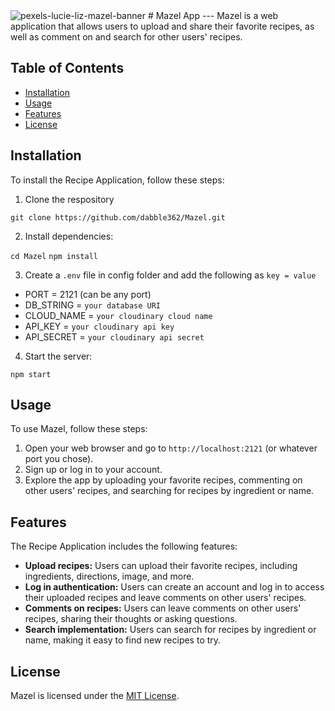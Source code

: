 <img src="https://i.ibb.co/fnxqpHN/pexels-lucie-liz-mazel-banner.jpg" alt="pexels-lucie-liz-mazel-banner" border="0">
# Mazel App
---
Mazel is a web application that allows users to upload and share their favorite recipes, as well as comment on and search for other users' recipes.

## Table of Contents

- [Installation](#installation)
- [Usage](#usage)
- [Features](#features)
- [License](#license)

## Installation

To install the Recipe Application, follow these steps:

1. Clone the respository

`git clone https://github.com/dabble362/Mazel.git`

2. Install dependencies:

`cd Mazel`
`npm install`

3. Create a `.env` file in config folder and add the following as `key = value`

  - PORT = 2121 (can be any port)
  - DB_STRING = `your database URI`
  - CLOUD_NAME = `your cloudinary cloud name`
  - API_KEY = `your cloudinary api key`
  - API_SECRET = `your cloudinary api secret`

4. Start the server:

`npm start`


## Usage

To use Mazel, follow these steps:

1. Open your web browser and go to `http://localhost:2121` (or whatever port you chose).
2. Sign up or log in to your account.
3. Explore the app by uploading your favorite recipes, commenting on other users' recipes, and searching for recipes by ingredient or name.

## Features

The Recipe Application includes the following features:

- **Upload recipes:** Users can upload their favorite recipes, including ingredients, directions, image, and more.
- **Log in authentication:** Users can create an account and log in to access their uploaded recipes and leave comments on other users' recipes.
- **Comments on recipes:** Users can leave comments on other users' recipes, sharing their thoughts or asking questions.
- **Search implementation:** Users can search for recipes by ingredient or name, making it easy to find new recipes to try.


## License

Mazel is licensed under the [MIT License](LICENSE).

